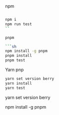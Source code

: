 npm

```sh

npm i
npm run test
``

pnpm

```sh
npm install -g pnpm
pnpm install
pnpm test
```

Yarn pnp

```sh
yarn set version berry
yarn install
yarn test
```

yarn set version berry

npm install -g pnpm